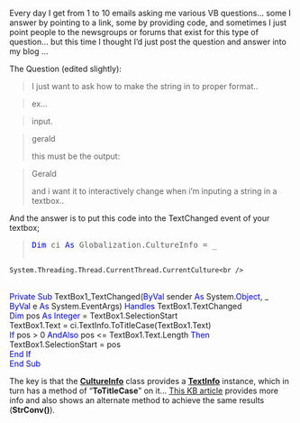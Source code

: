 Every day I get from 1 to 10 emails asking me various VB questions&#8230; some I answer by pointing to a link, some by providing code, and sometimes I just point people to the newsgroups or forums that exist for this type of question&#8230; but this time I thought I&#8217;d just post the question and answer into my blog &#8230;

The Question (edited slightly):

> I just want to ask how to make the string in to proper format..
  
> ex&#8230;
  
> input.
  
> gerald
> 
> this must be the output:
  
> Gerald
> 
> and i want it to interactively change when i&#8217;m inputing a string in a textbox.. 

And the answer is to put this code into the TextChanged event of your textbox;

> <pre><font color="Blue" family="Microsoft Sans Serif">Dim</font> ci <font color="Blue" family="Microsoft Sans Serif">As</font> Globalization.CultureInfo = _
    System.Threading.Thread.CurrentThread.CurrentCulture<br />
<br />
<font color="Blue" family="Microsoft Sans Serif">Private</font> <font color="Blue" family="Microsoft Sans Serif">Sub</font> TextBox1_TextChanged(<font color="Blue" family="Microsoft Sans Serif">ByVal</font> sender <font color="Blue" family="Microsoft Sans Serif">As</font> System.<font color="Blue" family="Microsoft Sans Serif">Object</font>, _<br />
        <font color="Blue" family="Microsoft Sans Serif">ByVal</font> e <font color="Blue" family="Microsoft Sans Serif">As</font> System.EventArgs) <font color="Blue" family="Microsoft Sans Serif">Handles</font> TextBox1.TextChanged<br />
    <font color="Blue" family="Microsoft Sans Serif">Dim</font> pos <font color="Blue" family="Microsoft Sans Serif">As</font> <font color="Blue" family="Microsoft Sans Serif">Integer</font> = TextBox1.SelectionStart<br />
    TextBox1.Text = ci.TextInfo.ToTitleCase(TextBox1.Text)<br />
    <font color="Blue" family="Microsoft Sans Serif">If</font> pos &gt; 0 <font color="Blue" family="Microsoft Sans Serif">AndAlso</font> pos &lt;= TextBox1.Text.Length <font color="Blue" family="Microsoft Sans Serif">Then</font><br />
        TextBox1.SelectionStart = pos<br />
    <font color="Blue" family="Microsoft Sans Serif">End</font> <font color="Blue" family="Microsoft Sans Serif">If</font><br />
<font color="Blue" family="Microsoft Sans Serif">End</font> <font color="Blue" family="Microsoft Sans Serif">Sub</font><br />
</pre>

The key is that the **<a href="http://msdn.microsoft.com/library/en-us/cpref/html/frlrfSystemGlobalizationCultureInfoClassTopic.asp" target="_blank" class="broken_link">CultureInfo</a>** class provides a **<a href="http://msdn.microsoft.com/library/default.asp?url=/library/en-us/cpref/html/frlrfsystemglobalizationtextinfoclasstopic.asp" target="_blank">TextInfo</a>** instance, which in turn has a method of &#8220;**ToTitleCase**&#8221; on it&#8230; <a href="http://support.microsoft.com/default.aspx?scid=kb;en-us;312897#3" target="_blank">This KB article</a> provides more info and also shows an alternate method to achieve the same results (**StrConv()**).